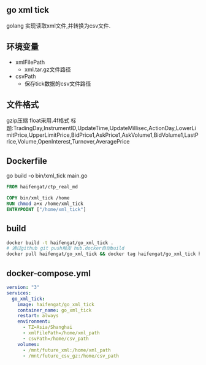 ## go xml tick
golang 实现读取xml文件,并转换为csv文件.

## 环境变量
* xmlFilePath
    * xml.tar.gz文件路径
* csvPath
    * 保存tick数据的csv文件路径

## 文件格式
gzip压缩
float采用.4f格式
标题:TradingDay,InstrumentID,UpdateTime,UpdateMillisec,ActionDay,LowerLimitPrice,UpperLimitPrice,BidPrice1,AskPrice1,AskVolume1,BidVolume1,LastPrice,Volume,OpenInterest,Turnover,AveragePrice

## Dockerfile
go build -o bin/xml_tick main.go
```dockerfile
FROM haifengat/ctp_real_md

COPY bin/xml_tick /home
RUN chmod a+x /home/xml_tick
ENTRYPOINT ["/home/xml_tick"]
```

## build
```bash
docker build -t haifengat/go_xml_tick .
# 通过github git push触发 hub.docker自动build
docker pull haifengat/go_xml_tick && docker tag haifengat/go_xml_tick haifengat/go_xml_tick:`date +%Y%m%d` && docker push haifengat/go_xml_tick:`date +%Y%m%d`
```

## docker-compose.yml
```yml
version: "3"
services:
  go_xml_tick:
    image: haifengat/go_xml_tick
    container_name: go_xml_tick
    restart: always
    environment:
      - TZ=Asia/Shanghai
      - xmlFilePath=/home/xml_path
      - csvPath=/home/csv_path
    volumes: 
      - /mnt/future_xml:/home/xml_path
      - /mnt/future_csv_gz:/home/csv_path

```